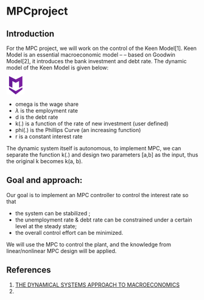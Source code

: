 # MPCproject
## Introduction
For the MPC project, we will work on the control of the Keen Model[1]. Keen Model is an
essential macroeconomic model – – based on Goodwin Model[2], it introduces the bank
investment and debt rate. The dynamic model of the Keen Model is given below:
 
![alt text](https://github.com/adam-p/markdown-here/raw/master/src/common/images/icon48.png "Logo Title Text 1")

* omega is the wage share
* $\lambda$ is the employment rate
* d is the debt rate
* k(.) is a function of the rate of new investment (user defined)
* phi(.) is the Phillips Curve (an increasing function)
* r is a constant interest rate

The dynamic system itself is autonomous, to implement MPC, we can separate the function k(.) and design two parameters [a,b] as the input, thus the original k becomes k(a, b).

## Goal and approach:
Our goal is to implement an MPC controller to control the interest rate so that 
* the system can be stabilized ;
* the unemployment rate & debt rate can be constrained under a certain
level at the steady state; 
* the overall control effort can be minimized. 

We will use the MPC to control the plant, and the knowledge from linear/nonlinear MPC
design will be applied.

## References
1. [THE DYNAMICAL SYSTEMS APPROACH TO MACROECONOMICS](https://ms.mcmaster.ca/~grasselli/PhD_Thesis_Bernardo_R_C_Costa_Lima_Final_Submission.pdf)
2. []()
